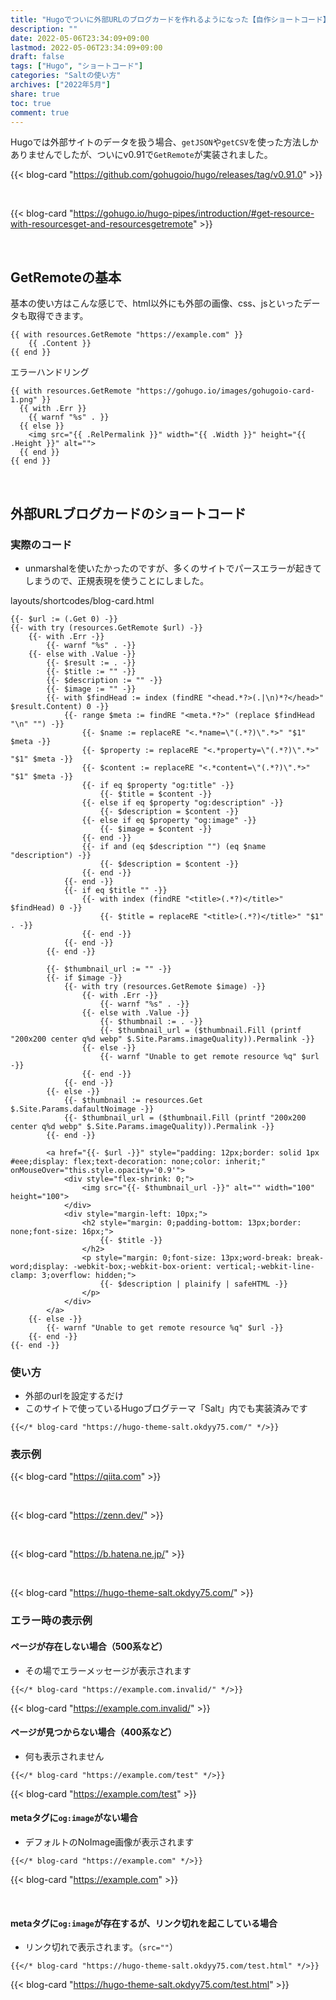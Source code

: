 ```yaml
---
title: "Hugoでついに外部URLのブログカードを作れるようになった【自作ショートコード】"
description: ""
date: 2022-05-06T23:34:09+09:00
lastmod: 2022-05-06T23:34:09+09:00
draft: false
tags: ["Hugo", "ショートコード"]
categories: "Saltの使い方"
archives: ["2022年5月"]
share: true
toc: true
comment: true
---
```


Hugoでは外部サイトのデータを扱う場合、`getJSON`や`getCSV`を使った方法しかありませんでしたが、ついにv0.91で`GetRemote`が実装されました。

{{< blog-card "https://github.com/gohugoio/hugo/releases/tag/v0.91.0" >}}

<br>

{{< blog-card "https://gohugo.io/hugo-pipes/introduction/#get-resource-with-resourcesget-and-resourcesgetremote" >}}

<br>

## GetRemoteの基本

基本の使い方はこんな感じで、html以外にも外部の画像、css、jsといったデータも取得できます。

```go-template
{{ with resources.GetRemote "https://example.com" }}
    {{ .Content }}
{{ end }}
```

エラーハンドリング

```go-template
{{ with resources.GetRemote "https://gohugo.io/images/gohugoio-card-1.png" }}
  {{ with .Err }}
    {{ warnf "%s" . }}
  {{ else }}
    <img src="{{ .RelPermalink }}" width="{{ .Width }}" height="{{ .Height }}" alt="">
  {{ end }}
{{ end }}
```

<br>

## 外部URLブログカードのショートコード

### 実際のコード
- unmarshalを使いたかったのですが、多くのサイトでパースエラーが起きてしまうので、正規表現を使うことにしました。

layouts/shortcodes/blog-card.html

```go-template
{{- $url := (.Get 0) -}}
{{- with try (resources.GetRemote $url) -}}
    {{- with .Err -}}
        {{- warnf "%s" . -}}
    {{- else with .Value -}}
        {{- $result := . -}}
        {{- $title := "" -}}
        {{- $description := "" -}}
        {{- $image := "" -}}
        {{- with $findHead := index (findRE "<head.*?>(.|\n)*?</head>" $result.Content) 0 -}}
            {{- range $meta := findRE "<meta.*?>" (replace $findHead "\n" "") -}}
                {{- $name := replaceRE "<.*name=\"(.*?)\".*>" "$1" $meta -}}
                {{- $property := replaceRE "<.*property=\"(.*?)\".*>" "$1" $meta -}}
                {{- $content := replaceRE "<.*content=\"(.*?)\".*>" "$1" $meta -}}
                {{- if eq $property "og:title" -}}
                    {{- $title = $content -}}
                {{- else if eq $property "og:description" -}}
                    {{- $description = $content -}}
                {{- else if eq $property "og:image" -}}
                    {{- $image = $content -}}
                {{- end -}}
                {{- if and (eq $description "") (eq $name "description") -}}
                    {{- $description = $content -}}
                {{- end -}}
            {{- end -}}
            {{- if eq $title "" -}}
                {{- with index (findRE "<title>(.*?)</title>" $findHead) 0 -}}
                    {{- $title = replaceRE "<title>(.*?)</title>" "$1" . -}}
                {{- end -}}
            {{- end -}}
        {{- end -}}

        {{- $thumbnail_url := "" -}}
        {{- if $image -}}
            {{- with try (resources.GetRemote $image) -}}
                {{- with .Err -}}
                    {{- warnf "%s" . -}}
                {{- else with .Value -}}
                    {{- $thumbnail := . -}}
                    {{- $thumbnail_url = ($thumbnail.Fill (printf "200x200 center q%d webp" $.Site.Params.imageQuality)).Permalink -}}
                {{- else -}}
                    {{- warnf "Unable to get remote resource %q" $url -}}
                {{- end -}}
            {{- end -}}
        {{- else -}}
            {{- $thumbnail := resources.Get $.Site.Params.dafaultNoimage -}}
            {{- $thumbnail_url = ($thumbnail.Fill (printf "200x200 center q%d webp" $.Site.Params.imageQuality)).Permalink -}}
        {{- end -}}

        <a href="{{- $url -}}" style="padding: 12px;border: solid 1px #eee;display: flex;text-decoration: none;color: inherit;" onMouseOver="this.style.opacity='0.9'">
            <div style="flex-shrink: 0;">
                <img src="{{- $thumbnail_url -}}" alt="" width="100" height="100">
            </div>
            <div style="margin-left: 10px;">
                <h2 style="margin: 0;padding-bottom: 13px;border: none;font-size: 16px;">
                    {{- $title -}}
                </h2>
                <p style="margin: 0;font-size: 13px;word-break: break-word;display: -webkit-box;-webkit-box-orient: vertical;-webkit-line-clamp: 3;overflow: hidden;">
                    {{- $description | plainify | safeHTML -}}
                </p>
            </div>
        </a>
    {{- else -}}
        {{- warnf "Unable to get remote resource %q" $url -}}
    {{- end -}}
{{- end -}}
```

### 使い方
- 外部のurlを設定するだけ
- このサイトで使っているHugoブログテーマ「Salt」内でも実装済みです

```
{{</* blog-card "https://hugo-theme-salt.okdyy75.com/" */>}}
```

### 表示例

{{< blog-card "https://qiita.com" >}}

<br>

{{< blog-card "https://zenn.dev/" >}}

<br>

{{< blog-card "https://b.hatena.ne.jp/" >}}

<br>

{{< blog-card "https://hugo-theme-salt.okdyy75.com/" >}}

### エラー時の表示例

#### ページが存在しない場合（500系など）
- その場でエラーメッセージが表示されます

```
{{</* blog-card "https://example.com.invalid/" */>}}
```

{{< blog-card "https://example.com.invalid/" >}}

#### ページが見つからない場合（400系など）
- 何も表示されません

```
{{</* blog-card "https://example.com/test" */>}}
```

{{< blog-card "https://example.com/test" >}}


#### metaタグに`og:image`がない場合  
- デフォルトのNoImage画像が表示されます

```
{{</* blog-card "https://example.com" */>}}
```

{{< blog-card "https://example.com" >}}

<br>

#### metaタグに`og:image`が存在するが、リンク切れを起こしている場合
- リンク切れで表示されます。（`src=""`）

```
{{</* blog-card "https://hugo-theme-salt.okdyy75.com/test.html" */>}}
```

{{< blog-card "https://hugo-theme-salt.okdyy75.com/test.html" >}}
